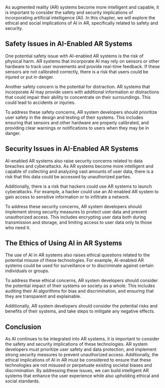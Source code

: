 
As augmented reality (AR) systems become more intelligent and capable, it is important to consider the safety and security implications of incorporating artificial intelligence (AI). In this chapter, we will explore the ethical and social implications of AI in AR, specifically related to safety and security.

Safety Issues in AI-Enabled AR Systems
--------------------------------------

One potential safety issue with AI-enabled AR systems is the risk of physical harm. AR systems that incorporate AI may rely on sensors or other hardware to track user movements and provide real-time feedback. If these sensors are not calibrated correctly, there is a risk that users could be injured or put in danger.

Another safety concern is the potential for distraction. AR systems that incorporate AI may provide users with additional information or distractions that could impair their ability to concentrate on their surroundings. This could lead to accidents or injuries.

To address these safety concerns, AR system developers should prioritize user safety in the design and testing of their systems. This includes ensuring that sensors and other hardware are properly calibrated, and providing clear warnings or notifications to users when they may be in danger.

Security Issues in AI-Enabled AR Systems
----------------------------------------

AI-enabled AR systems also raise security concerns related to data breaches and cyberattacks. As AR systems become more intelligent and capable of collecting and analyzing vast amounts of user data, there is a risk that this data could be accessed by unauthorized parties.

Additionally, there is a risk that hackers could use AR systems to launch cyberattacks. For example, a hacker could use an AI-enabled AR system to gain access to sensitive information or to infiltrate a network.

To address these security concerns, AR system developers should implement strong security measures to protect user data and prevent unauthorized access. This includes encrypting user data both during transmission and storage, and limiting access to user data only to those who need it.

The Ethics of Using AI in AR Systems
------------------------------------

The use of AI in AR systems also raises ethical questions related to the potential misuse of these technologies. For example, AI-enabled AR systems could be used for surveillance or to discriminate against certain individuals or groups.

To address these ethical concerns, AR system developers should consider the potential impact of their systems on society as a whole. This includes auditing their AI algorithms for bias and discrimination, and ensuring that they are transparent and explainable.

Additionally, AR system developers should consider the potential risks and benefits of their systems, and take steps to mitigate any negative effects.

Conclusion
----------

As AI continues to be integrated into AR systems, it is important to consider the safety and security implications of these technologies. AR system developers must prioritize user safety and data protection, and implement strong security measures to prevent unauthorized access. Additionally, the ethical implications of AI in AR must be considered to ensure that these technologies are not misused or perpetuate existing societal biases and discrimination. By addressing these issues, we can build intelligent AR systems that enhance the user experience while also upholding ethical and social standards.
